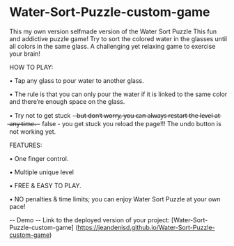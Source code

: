# Water-Sort-Puzzle-custom-game

This my own version selfmade version of the Water Sort Puzzle
This fun and addictive puzzle game! Try to sort the colored water in the glasses until all colors in the same glass. A challenging yet relaxing game to exercise your brain!


HOW TO PLAY:

• Tap any glass to pour water to another glass.

• The rule is that you can only pour the water if it is linked to the same color and there’re enough space on the glass.

• Try not to get stuck -  ̶b̶u̶t̶ ̶d̶o̶n̶’̶t̶ ̶w̶o̶r̶r̶y̶,̶ ̶y̶o̶u̶ ̶c̶a̶n̶ ̶a̶l̶w̶a̶y̶s̶ ̶r̶e̶s̶t̶a̶r̶t̶ ̶t̶h̶e̶ ̶l̶e̶v̶e̶l̶ ̶a̶t̶ ̶a̶n̶y̶ ̶t̶i̶m̶e̶.̶ - false - you get stuck you reload the page!!! The undo button is not working yet.


FEATURES:

• One finger control.

• Multiple unique level

• FREE & EASY TO PLAY.

• NO penalties & time limits; you can enjoy Water Sort Puzzle at your own pace!

-- Demo
-- Link to the deployed version of your project:
 [Water-Sort-Puzzle-custom-game] (https://jeandenisd.github.io/Water-Sort-Puzzle-custom-game)

